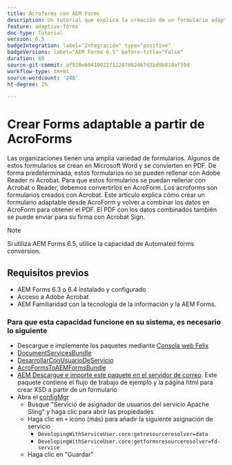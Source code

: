 ```yaml
---
title: Acroforms con AEM Forms
description: Un tutorial que explica la creación de un formulario adaptable mediante AcroForm y la combinación de los datos para obtener un PDF. El PDF con los datos combinados se puede enviar para su firma con Acrobat Sign.
feature: adaptive-forms
doc-type: Tutorial
version: 6.5
badgeIntegration: label="Integración" type="positive"
badgeVersions: label="AEM Forms 6.5" before-title="false"
duration: 69
source-git-commit: af928e60410022f12207082467d3bd9b818af59d
workflow-type: tm+mt
source-wordcount: '248'
ht-degree: 1%

---
```



# Crear Forms adaptable a partir de AcroForms

Las organizaciones tienen una amplia variedad de formularios. Algunos de estos formularios se crean en Microsoft Word y se convierten en PDF. De forma predeterminada, estos formularios no se pueden rellenar con Adobe Reader ni Acrobat. Para que estos formularios se puedan rellenar con Acrobat o Reader, debemos convertirlos en AcroForm. Los acroforms son formularios creados con Acrobat. Este artículo explica cómo crear un formulario adaptable desde AcroForm y volver a combinar los datos en AcroForm para obtener el PDF. El PDF con los datos combinados también se puede enviar para su firma con Acrobat Sign.

>[!NOTE]
>
>Si utiliza AEM Forms 6.5, utilice la capacidad de Automated forms conversion.

## Requisitos previos

* AEM Forms 6.3 o 6.4 instalado y configurado
* Acceso a Adobe Acrobat
* AEM Familiaridad con la tecnología de la información y la AEM Forms.

### Para que esta capacidad funcione en su sistema, es necesario lo siguiente

* Descargue e implemente los paquetes mediante [Consola web Felix](http://localhost:4502/system/console/bundles)
* [DocumentServicesBundle](/help/forms/assets/common-osgi-bundles/AEMFormsDocumentServices.core-1.0-SNAPSHOT.jar)
* [DesarrollarConUsuarioDeServicio](/help/forms/assets/common-osgi-bundles/DevelopingWithServiceUser.jar)
* [AcroFormsToAEMFormsBundle](https://forms.enablementadobe.com/content/DemoServerBundles/AcroFormToAEMForm.core-1.0-SNAPSHOT.jar)
* [AEM Descargue e importe este paquete en el servidor de correo](assets/acro-form-aem-form.zip). Este paquete contiene el flujo de trabajo de ejemplo y la página html para crear XSD a partir de un formulario
* Abra el [configMgr](http://localhost:4502/system/console/configMgr)
   * Busque &quot;Servicio de asignador de usuarios del servicio Apache Sling&quot; y haga clic para abrir las propiedades
   * Haga clic en `+` icono (más) para añadir la siguiente asignación de servicio
      * `DevelopingWithServiceUser.core:getresourceresolver=data`
      * `DevelopingWithServiceUser.core:getformsresourceresolver=fd-service`
   * Haga clic en &quot;Guardar&quot;
